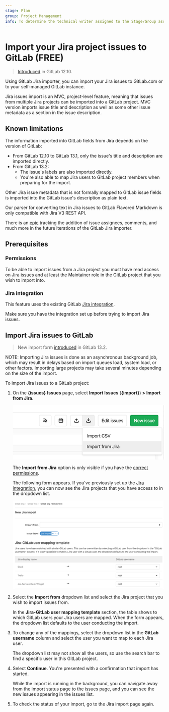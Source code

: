 ```yaml
---
stage: Plan
group: Project Management
info: To determine the technical writer assigned to the Stage/Group associated with this page, see https://about.gitlab.com/handbook/engineering/ux/technical-writing/#assignments
---
```


# Import your Jira project issues to GitLab **(FREE)**

> [Introduced](https://gitlab.com/groups/gitlab-org/-/epics/2766) in GitLab 12.10.

Using GitLab Jira importer, you can import your Jira issues to GitLab.com or to
your self-managed GitLab instance.

Jira issues import is an MVC, project-level feature, meaning that issues from multiple
Jira projects can be imported into a GitLab project. MVC version imports issue title and description
as well as some other issue metadata as a section in the issue description.

## Known limitations

The information imported into GitLab fields from Jira depends on the version of GitLab:

- From GitLab 12.10 to GitLab 13.1, only the issue's title and description are imported
  directly.
- From GitLab 13.2:
  - The issue's labels are also imported directly.
  - You're also able to map Jira users to GitLab project members when preparing for the
    import.

Other Jira issue metadata that is not formally mapped to GitLab issue fields is
imported into the GitLab issue's description as plain text.

Our parser for converting text in Jira issues to GitLab Flavored Markdown is only compatible with
Jira V3 REST API.

There is an [epic](https://gitlab.com/groups/gitlab-org/-/epics/2738) tracking the addition of issue assignees, comments, and much more in the future
iterations of the GitLab Jira importer.

## Prerequisites

### Permissions

To be able to import issues from a Jira project you must have read access on Jira
issues and at least the Maintainer role in the GitLab project that you wish to import into.

### Jira integration

This feature uses the existing GitLab [Jira integration](../../../integration/jira/index.md).

Make sure you have the integration set up before trying to import Jira issues.

## Import Jira issues to GitLab

> New import form [introduced](https://gitlab.com/gitlab-org/gitlab/-/issues/216145) in GitLab 13.2.

NOTE:
Importing Jira issues is done as an asynchronous background job, which
may result in delays based on import queues load, system load, or other factors.
Importing large projects may take several minutes depending on the size of the import.

To import Jira issues to a GitLab project:

1. On the **{issues}** **Issues** page, select **Import Issues** (**{import}**) **> Import from Jira**.

   ![Import issues from Jira button](img/jira/import_issues_from_jira_button_v12_10.png)

   The **Import from Jira** option is only visible if you have the [correct permissions](#permissions).

   The following form appears.
   If you've previously set up the [Jira integration](../../../integration/jira/index.md), you can now see
   the Jira projects that you have access to in the dropdown list.

   ![Import issues from Jira form](img/jira/import_issues_from_jira_form_v13_2.png)

1. Select the **Import from** dropdown list and select the Jira project that you wish to import issues from.

   In the **Jira-GitLab user mapping template** section, the table shows to which GitLab users your Jira
   users are mapped.
   When the form appears, the dropdown list defaults to the user conducting the import.

1. To change any of the mappings, select the dropdown list in the **GitLab username** column and
   select the user you want to map to each Jira user.

   The dropdown list may not show all the users, so use the search bar to find a specific
   user in this GitLab project.

1. Select **Continue**. You're presented with a confirmation that import has started.

   While the import is running in the background, you can navigate away from the import status page
   to the issues page, and you can see the new issues appearing in the issues list.

1. To check the status of your import, go to the Jira import page again.
